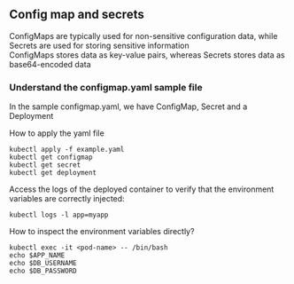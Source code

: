 ## Config map and secrets
ConfigMaps are typically used for non-sensitive configuration data, while Secrets are used for storing sensitive information <br/>
ConfigMaps stores data as key-value pairs, whereas Secrets stores data as base64-encoded data<br/>

### Understand the configmap.yaml sample file

In the sample configmap.yaml, we have
ConfigMap, Secret and a Deployment

How to apply the yaml file
```
kubectl apply -f example.yaml
kubectl get configmap
kubectl get secret
kubectl get deployment
```

Access the logs of the deployed container to verify that the environment variables are correctly injected:
```
kubectl logs -l app=myapp
```

How to inspect the environment variables directly?
```
kubectl exec -it <pod-name> -- /bin/bash
echo $APP_NAME
echo $DB_USERNAME
echo $DB_PASSWORD
```
